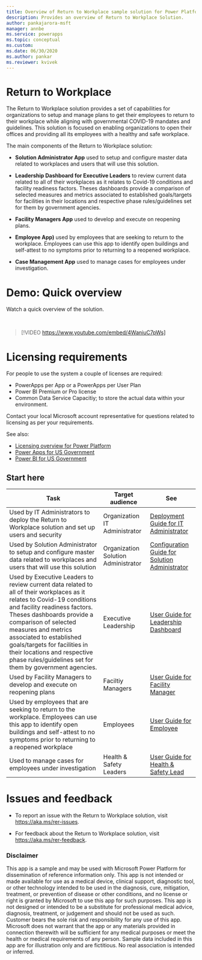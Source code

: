 ```yaml
---
title: Overview of Return to Workplace sample solution for Power Platform | Microsoft Docs
description: Provides an overview of Return to Workplace Solution.
author: pankajarora-msft
manager: annbe
ms.service: powerapps
ms.topic: conceptual
ms.custom: 
ms.date: 06/30/2020
ms.author: pankar
ms.reviewer: kvivek
---
```

# Return to Workplace

The Return to Workplace solution provides a set of capabilities for organizations to setup and manage plans to get their employees to return to their workplace while aligning with governmental COVID-19 mandates and guidelines. This solution is focused on enabling organizations to open their offices and providing all its employees with a healthy and safe workplace.

The main components of the Return to Workplace solution:

- **Solution Administrator App** used to setup and configure master data related to workplaces and users that will use this solution.

- **Leadership Dashboard for Executive Leaders** to review current data related to all of their workplaces as it relates to Covid-19 conditions and facility readiness factors. Theses dashboards provide a comparison of selected measures and metrics associated to established goals/targets for facilities in their locations and respective phase rules/guidelines set for them by government agencies.

- **Facility Managers App** used to develop and execute on reopening plans.

- **Employee App)** used by employees that are seeking to return to the workplace. Employees can use this app to identify open buildings and self-attest to no symptoms prior to returning to a reopened workplace.

- **Case Management App** used to manage cases for employees under investigation.


# Demo: Quick overview

Watch a quick overview of the solution.

<br/>

> [!VIDEO https://www.youtube.com/embed/4WaniuC7pWs]

# Licensing requirements

For people to use the system a couple of licenses are required:​

- PowerApps per App or a PowerApps per User Plan
- Power BI Premium or Pro license
- Common Data Service Capacitiy; to store the actual data within your environment.

Contact your local Microsoft account representative for questions related to licensing as per your requirements.

See also: 
- [Licensing overview for Power Platform](https://docs.microsoft.com/power-platform/admin/pricing-billing-skus)
- [Power Apps for US Government](https://docs.microsoft.com/power-platform/admin/powerapps-us-government)
- [Power BI for US Government](https://docs.microsoft.com/power-bi/service-govus-overview)

## Start here

|Task | Target audience|See|
|--|--|--|
|Used by IT Administrators to deploy the Return to Workplace solution and set up users and security|Organization IT Administrator|[Deployment Guide for IT Administrator](deploy.md)|
|Used by Solution Administrator to setup and configure master data related to workplaces and users that will use this solution|Organization Solution Administrator|[Configuration Guide for Solution Administrator](configure.md)
|Used by Executive Leaders to review current data related to all of their workplaces as it relates to Covid-19 conditions and facility readiness factors. Theses dashboards provide a comparison of selected measures and metrics associated to established goals/targets for facilities in their locations and respective phase rules/guidelines set for them by government agencies.|Executive Leadership|[User Guide for Leadership Dashboard](dashboard-for-executive-leadership.md)|
|Used by Facility Managers to develop and execute on reopening plans|Faciltiy Managers|[User Guide for Facility Manager](app-for-facility-manager.md)
|Used by employees that are seeking to return to the workplace. Employees can use this app to identify open buildings and self-attest to no symptoms prior to returning to a reopened workplace|Employees|[User Guide for Employee](app-for-employee.md)
|Used to manage cases for employees under investigation|Health & Safety Leaders|[User Guide for Health & Safety Lead](app-for-health-and-safety-lead.md)


# Issues and feedback

- To report an issue with the Return to Workplace solution, visit <https://aka.ms/rer-issues>.

- For feedback about the Return to Workplace solution, visit <https://aka.ms/rer-feedback>.


### Disclaimer

This app is a sample and may be used with Microsoft Power Platform for dissemination of reference information only. This app is not intended or made available for use as a medical device, clinical support, diagnostic tool, or other technology intended to be used in the diagnosis, cure, mitigation, treatment, or prevention of disease or other conditions, and no license or right is granted by Microsoft to use this app for such purposes. This app is not designed or intended to be a substitute for professional medical advice, diagnosis, treatment, or judgement and should not be used as such. Customer bears the sole risk and responsibility for any use of this app. Microsoft does not warrant that the app or any materials provided in connection therewith will be sufficient for any medical purposes or meet the health or medical requirements of any person. Sample data included in this app are for illustration only and are fictitious. No real association is intended or inferred.

